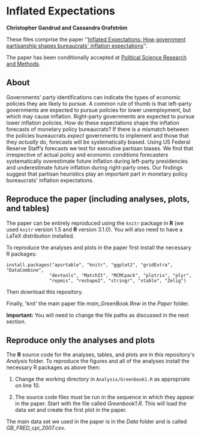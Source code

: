 # Inflated Expectations

**Christopher Gandrud and Cassandra Grafström**

These files comprise the paper ''[Inflated Expectations:
How government
partisanship shapes bureaucrats' inflation
expectations](http://ssrn.com/abstract=2125283)''.

The paper has been conditionally accepted at [Political Science
Research and Methods]().

## About

Governments' party identifications can indicate the types of economic
policies they are likely to pursue. A common rule of thumb is that
left-party governments are expected to pursue policies for lower
unemployment, but which may cause inflation. Right-party governments
are expected to pursue lower inflation policies. How do these
expectations shape the inflation forecasts of monetary policy
bureaucrats? If there is a mismatch between the policies bureaucrats
*expect* governments to implement and those that they *actually* do,
forecasts will be systematically biased. Using US Federal Reserve
Staff’s forecasts we test for executive partisan biases. We find that
irrespective of actual policy and economic conditions forecasters
systematically overestimate future inflation during left-party presidencies
and underestimate future inflation during right-party ones. Our findings
suggest that partisan heuristics play an important part in monetary
policy bureaucrats' inflation expectations.

## Reproduce the paper (including analyses, plots, and tables)

The paper can be entirely reproduced using the `knitr` package in **R**
(we used `knitr` version 1.5 and **R** version 3.1.0). You will also need
to have a LaTeX
distribution installed.

To reproduce the analyses and plots in the paper first install the necessary
R packages:

```{S}
install.packages("apsrtable", "knitr", "ggplot2", "gridExtra", "DataCombine",
                "devtools", "MatchIt", "MCMCpack", "plotrix", "plyr",
                "repmis", "reshape2", "stringr", "xtable", "Zelig")
```

Then download this repository.

Finally, 'knit' the main paper file *main_GreenBook.Rnw* in the *Paper* folder.

**Important:** You will need to change the file paths as discussed in the next section.

## Reproduce only the analyses and plots

The **R** source code for the analyses, tables, and plots are in this
repository's *Analysis* folder. To reproduce the figures and all of the
analyses install the necessary R packages as above then:

1. Change the working directory in `Analysis/Greenbook1.R` as 
appropriate on line 10.

2. The source code files must be run in the sequence in which they appear in the
paper. Start with the file called *Greenbook1.R*. This will load the data set
and create the first plot in the paper.

The main data set we used in the paper is in the *Data* folder and is called
*GB_FRED_cpi_2007.csv*.
